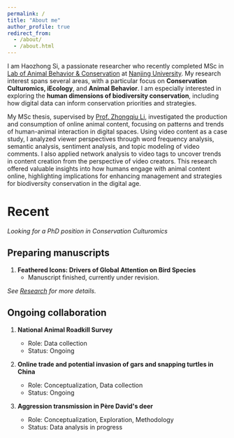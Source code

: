 ```yaml
---
permalink: /
title: "About me"
author_profile: true
redirect_from: 
  - /about/
  - /about.html
---
```


I am Haozhong Si, a passionate researcher who recently completed MSc in [Lab of Animal Behavior & Conservation](https://www.researchgate.net/lab/Li-Lab-on-ANIMAL-BEHAVIOR-CONSERVATION-Zhongqiu-Li) at [Nanjing University](https://www.nju.edu.cn/). My research interest spans several areas, with a particular focus on **Conservation Culturomics, iEcology**, and **Animal Behavior**. I am especially interested in exploring the **human dimensions of biodiversity conservation**, including how digital data can inform conservation priorities and strategies.

My MSc thesis, supervised by [Prof. Zhongqiu Li](https://www.researchgate.net/profile/Zhongqiu-Li-3), investigated the production and consumption of online animal content, focusing on patterns and trends of human-animal interaction in digital spaces. Using video content as a case study, I analyzed viewer perspectives through word frequency analysis, semantic analysis, sentiment analysis, and topic modeling of video comments. I also applied network analysis to video tags to uncover trends in content creation from the perspective of video creators. This research offered valuable insights into how humans engage with animal content online, highlighting implications for enhancing management and strategies for biodiversity conservation in the digital age.

Recent
======
*Looking for a PhD position in Conservation Culturomics*  

Preparing manuscripts
---

1. **Feathered Icons: Drivers of Global Attention on Bird Species**   
   - Manuscript finished, currently under revision.

*See [Research](https://caicai555.github.io/hzsi-website/research) for more details.*  

Ongoing collaboration
---
1. **National Animal Roadkill Survey**  
   - Role: Data collection
   - Status: Ongoing  

2. **Online trade and potential invasion of gars and snapping turtles in China**
   - Role: Conceptualization, Data collection
   - Status: Ongoing
    
3. **Aggression transmission in Père David's deer**  
   - Role: Conceptualization, Exploration, Methodology 
   - Status: Data analysis in progress

